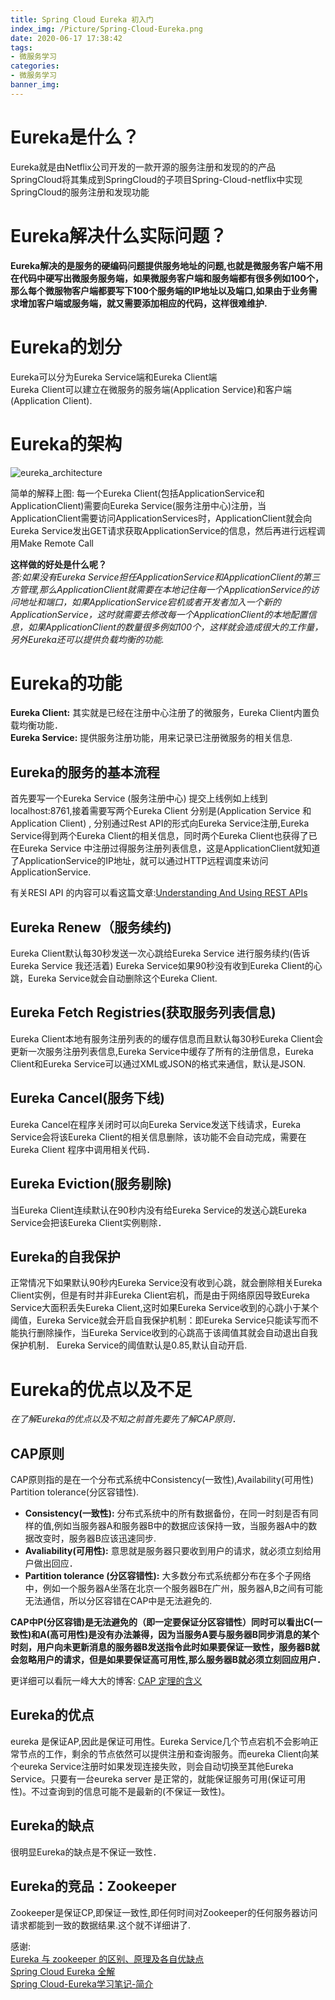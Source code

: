 ```yaml
---
title: Spring Cloud Eureka 初入门
index_img: /Picture/Spring-Cloud-Eureka.png
date: 2020-06-17 17:38:42
tags:
- 微服务学习
categories:
- 微服务学习
banner_img:
---
```

# Eureka是什么？
Eureka就是由Netflix公司开发的一款开源的服务注册和发现的的产品 SpringCloud将其集成到SpringCloud的子项目Spring-Cloud-netflix中实现SpringCloud的服务注册和发现功能

# Eureka解决什么实际问题？
**Eureka解决的是服务的硬编码问题提供服务地址的问题,也就是微服务客户端不用在代码中硬写出微服务服务端，如果微服务客户端和服务端都有很多例如100个，那么每个微服物客户端都要写下100个服务端的IP地址以及端口,如果由于业务需求增加客户端或服务端，就又需要添加相应的代码，这样很难维护.**
# Eureka的划分
Eureka可以分为Eureka Service端和Eureka Client端<br>
Eureka Client可以建立在微服务的服务端(Application Service)和客户端(Application Client).<br>
# Eureka的架构

![eureka_architecture](eureka-architecture.png)<br>

简单的解释上图: 每一个Eureka Client(包括ApplicationService和ApplicationClient)需要向Eureka Service(服务注册中心)注册，当ApplicationClient需要访问ApplicationServices时，ApplicationClient就会向Eureka Service发出GET请求获取ApplicationService的信息，然后再进行远程调用Make Remote Call<br>

 **这样做的好处是什么呢？**<br>
*答:如果没有Eureka Service担任ApplicationService和ApplicationClient的第三方管理,那么ApplicationClient就需要在本地记住每一个ApplicationService的访问地址和端口，如果ApplicationService宕机或者开发者加入一个新的ApplicationService，这时就需要去修改每一个ApplicationClient的本地配置信息，如果ApplicationClient的数量很多例如100个，这样就会造成很大的工作量，另外Eureka还可以提供负载均衡的功能.*
# Eureka的功能
**Eureka Client:** 其实就是已经在注册中心注册了的微服务，Eureka Client内置负载均衡功能．<br>
**Eureka Service:** 提供服务注册功能，用来记录已注册微服务的相关信息.<br>
## Eureka的服务的基本流程
首先要写一个Eureka Service (服务注册中心) 提交上线例如上线到localhost:8761,接着需要写两个Eureka Client 分别是(Application Service 和 Application Client) , 分别通过Rest API的形式向Eureka Service注册,Eureka Service得到两个Eureka Client的相关信息，同时两个Eureka Client也获得了已在Eureka Service 中注册过得服务注册列表信息，这是ApplicationClient就知道了ApplicationService的IP地址，就可以通过HTTP远程调度来访问ApplicationService.<br>

有关RESI API 的内容可以看这篇文章:[Understanding And Using REST APIs](https://www.smashingmagazine.com/2018/01/understanding-using-rest-api/)

## Eureka Renew（服务续约)
Eureka Client默认每30秒发送一次心跳给Eureka Service 进行服务续约(告诉Eureka Service 我还活着) Eureka Service如果90秒没有收到Eureka Client的心跳，Eureka Service就会自动删除这个Eureka Client.

## Eureka Fetch Registries(获取服务列表信息)
Eureka Client本地有服务注册列表的的缓存信息而且默认每30秒Eureka Client会更新一次服务注册列表信息,Eureka Service中缓存了所有的注册信息，Eureka Client和Eureka Service可以通过XML或JSON的格式来通信，默认是JSON.
## Eureka Cancel(服务下线)
Eureka Cancel在程序关闭时可以向Eureka Service发送下线请求，Eureka Service会将该Eureka Client的相关信息删除，该功能不会自动完成，需要在Eureka Client 程序中调用相关代码．

## Eureka Eviction(服务剔除)
当Eureka Client连续默认在90秒内没有给Eureka Service的发送心跳Eureka Service会把该Eureka Client实例剔除．

## Eureka的自我保护
正常情况下如果默认90秒内Eureka Service没有收到心跳，就会删除相关Eureka Client实例，但是有时并非Eureka Client宕机，而是由于网络原因导致Eureka Service大面积丢失Eureka Client,这时如果Eureka Service收到的心跳小于某个阈值，Eureka Service就会开启自我保护机制：即Eureka Service只能读写而不能执行删除操作，当Eureka Service收到的心跳高于该阈值其就会自动退出自我保护机制．
Eureka Service的阈值默认是0.85,默认自动开启.

# Eureka的优点以及不足
*在了解Eureka的优点以及不知之前首先要先了解CAP原则．*

## CAP原则
CAP原则指的是在一个分布式系统中Consistency(一致性),Availability(可用性)
Partition tolerance(分区容错性).<br>

- **Consistency(一致性):** 分布式系统中的所有数据备份，在同一时刻是否有同样的值,例如当服务器A和服务器B中的数据应该保持一致，当服务器A中的数据改变时，服务器B应该迅速同步.
- **Avaliability(可用性):** 意思就是服务器只要收到用户的请求，就必须立刻给用户做出回应．
- **Partition tolerance (分区容错性):** 大多数分布式系统都分布在多个子网络中，例如一个服务器A坐落在北京一个服务器B在广州，服务器A,B之间有可能无法通信，所以分区容错在CAP中是无法避免的.

**CAP中P(分区容错)是无法避免的（即一定要保证分区容错性）同时可以看出C(一致性)和A(高可用性)是没有办法兼得，因为当服务A要与服务器B同步消息的某个时刻，用户向未更新消息的服务器B发送指令此时如果要保证一致性，服务器B就会忽略用户的请求，但是如果要保证高可用性,那么服务器B就必须立刻回应用户．**<br>

更详细可以看阮一峰大大的博客:
[CAP 定理的含义](http://www.ruanyifeng.com/blog/2018/07/cap.html)

## Eureka的优点
eureka 是保证AP,因此是保证可用性。Eureka Service几个节点宕机不会影响正常节点的工作，剩余的节点依然可以提供注册和查询服务。而eureka Client向某个eureka Service注册时如果发现连接失败，则会自动切换至其他Eureka Service。只要有一台eureka server 是正常的，就能保证服务可用(保证可用性)。不过查询到的信息可能不是最新的(不保证一致性)。

## Eureka的缺点
很明显Eureka的缺点是不保证一致性．

## Eureka的竞品：Zookeeper
Zookeeper是保证CP,即保证一致性,即任何时间对Zookeeper的任何服务器访问请求都能到一致的数据结果.这个就不详细讲了.



感谢:<br>
[Eureka 与 zookeeper 的区别、原理及各自优缺点](http://www.jeepxie.net/article/667918.html)<br>
[Spring Cloud Eureka 全解](https://zhuanlan.zhihu.com/p/34976125)<br>
[Spring Cloud-Eureka学习笔记-简介](https://zhuanlan.zhihu.com/p/120377144)

